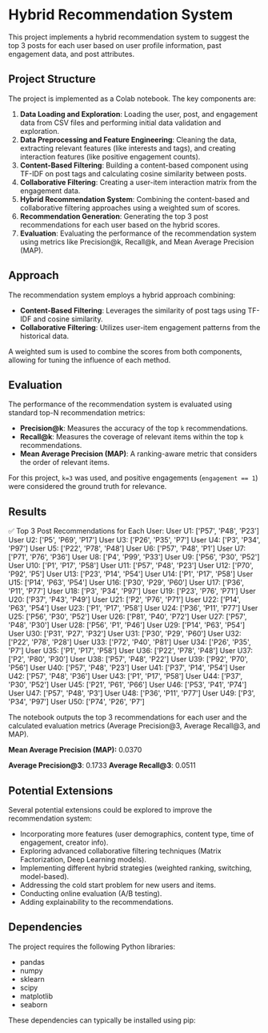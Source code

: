 # Hybrid Recommendation System

This project implements a hybrid recommendation system to suggest the top 3 posts for each user based on user profile information, past engagement data, and post attributes.

## Project Structure

The project is implemented as a Colab notebook. The key components are:

1.  **Data Loading and Exploration**: Loading the user, post, and engagement data from CSV files and performing initial data validation and exploration.
2.  **Data Preprocessing and Feature Engineering**: Cleaning the data, extracting relevant features (like interests and tags), and creating interaction features (like positive engagement counts).
3.  **Content-Based Filtering**: Building a content-based component using TF-IDF on post tags and calculating cosine similarity between posts.
4.  **Collaborative Filtering**: Creating a user-item interaction matrix from the engagement data.
5.  **Hybrid Recommendation System**: Combining the content-based and collaborative filtering approaches using a weighted sum of scores.
6.  **Recommendation Generation**: Generating the top 3 post recommendations for each user based on the hybrid scores.
7.  **Evaluation**: Evaluating the performance of the recommendation system using metrics like Precision@k, Recall@k, and Mean Average Precision (MAP).
## Approach

The recommendation system employs a hybrid approach combining:

*   **Content-Based Filtering**: Leverages the similarity of post tags using TF-IDF and cosine similarity.
*   **Collaborative Filtering**: Utilizes user-item engagement patterns from the historical data.

A weighted sum is used to combine the scores from both components, allowing for tuning the influence of each method.

## Evaluation

The performance of the recommendation system is evaluated using standard top-N recommendation metrics:

*   **Precision@k**: Measures the accuracy of the top `k` recommendations.
*   **Recall@k**: Measures the coverage of relevant items within the top `k` recommendations.
*   **Mean Average Precision (MAP)**: A ranking-aware metric that considers the order of relevant items.

For this project, `k=3` was used, and positive engagements (`engagement == 1`) were considered the ground truth for relevance.

## Results


✅ Top 3 Post Recommendations for Each User:
User U1: ['P57', 'P48', 'P23']
User U2: ['P5', 'P69', 'P17']
User U3: ['P26', 'P35', 'P7']
User U4: ['P3', 'P34', 'P97']
User U5: ['P22', 'P78', 'P48']
User U6: ['P57', 'P48', 'P1']
User U7: ['P71', 'P76', 'P36']
User U8: ['P4', 'P99', 'P33']
User U9: ['P56', 'P30', 'P52']
User U10: ['P1', 'P17', 'P58']
User U11: ['P57', 'P48', 'P23']
User U12: ['P70', 'P92', 'P5']
User U13: ['P23', 'P14', 'P54']
User U14: ['P1', 'P17', 'P58']
User U15: ['P14', 'P63', 'P54']
User U16: ['P30', 'P29', 'P60']
User U17: ['P36', 'P11', 'P77']
User U18: ['P3', 'P34', 'P97']
User U19: ['P23', 'P76', 'P71']
User U20: ['P37', 'P43', 'P49']
User U21: ['P2', 'P76', 'P71']
User U22: ['P14', 'P63', 'P54']
User U23: ['P1', 'P17', 'P58']
User U24: ['P36', 'P11', 'P77']
User U25: ['P56', 'P30', 'P52']
User U26: ['P81', 'P40', 'P72']
User U27: ['P57', 'P48', 'P30']
User U28: ['P56', 'P1', 'P46']
User U29: ['P14', 'P63', 'P54']
User U30: ['P31', 'P27', 'P32']
User U31: ['P30', 'P29', 'P60']
User U32: ['P22', 'P78', 'P28']
User U33: ['P72', 'P40', 'P81']
User U34: ['P26', 'P35', 'P7']
User U35: ['P1', 'P17', 'P58']
User U36: ['P22', 'P78', 'P48']
User U37: ['P2', 'P80', 'P30']
User U38: ['P57', 'P48', 'P22']
User U39: ['P92', 'P70', 'P56']
User U40: ['P57', 'P48', 'P23']
User U41: ['P37', 'P14', 'P54']
User U42: ['P57', 'P48', 'P36']
User U43: ['P1', 'P17', 'P58']
User U44: ['P37', 'P30', 'P52']
User U45: ['P21', 'P61', 'P66']
User U46: ['P53', 'P41', 'P74']
User U47: ['P57', 'P48', 'P3']
User U48: ['P36', 'P11', 'P77']
User U49: ['P3', 'P34', 'P97']
User U50: ['P74', 'P26', 'P7']

The notebook outputs the top 3 recommendations for each user and the calculated evaluation metrics (Average Precision@3, Average Recall@3, and MAP).

**Mean Average Precision (MAP):** 0.0370

**Average Precision@3**: 0.1733
**Average Recall@3**: 0.0511

## Potential Extensions

Several potential extensions could be explored to improve the recommendation system:

*   Incorporating more features (user demographics, content type, time of engagement, creator info).
*   Exploring advanced collaborative filtering techniques (Matrix Factorization, Deep Learning models).
*   Implementing different hybrid strategies (weighted ranking, switching, model-based).
*   Addressing the cold start problem for new users and items.
*   Conducting online evaluation (A/B testing).
*   Adding explainability to the recommendations.

## Dependencies

The project requires the following Python libraries:

*   pandas
*   numpy
*   sklearn
*   scipy
*   matplotlib
*   seaborn

These dependencies can typically be installed using pip:

